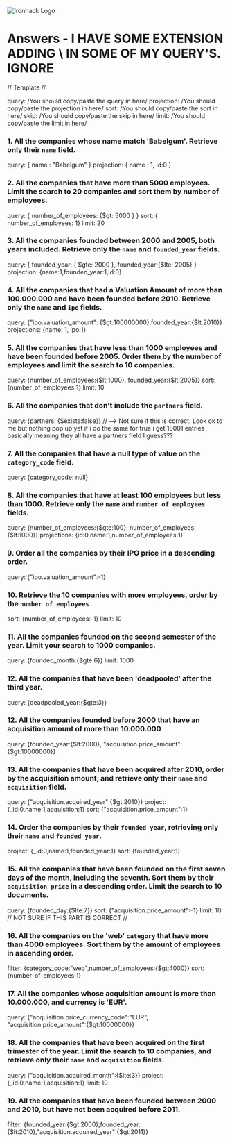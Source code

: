 ![Ironhack Logo](https://i.imgur.com/1QgrNNw.png)

# Answers - I HAVE SOME EXTENSION ADDING \ IN SOME OF MY QUERY'S. IGNORE

// Template //

query: /You should copy/paste the query in here/
projection: /You should copy/paste the projection in here/
sort: /You should copy/paste the sort in here/
skip: /You should copy/paste the skip in here/
limit: /You should copy/paste the limit in here/

### 1. All the companies whose name match 'Babelgum'. Retrieve only their `name` field.

query: { name : "Babelgum" }
projection: { name : 1, id:0 }

### 2. All the companies that have more than 5000 employees. Limit the search to 20 companies and sort them by **number of employees**.

query: { number_of_employees: {\$gt: 5000 } }
sort: { number_of_employees: 1}
limit: 20

### 3. All the companies founded between 2000 and 2005, both years included. Retrieve only the `name` and `founded_year` fields.

query: { founded_year: { $gte: 2000 }, founded_year:{$lte: 2005} }
projection: {name:1,founded_year:1,id:0}

### 4. All the companies that had a Valuation Amount of more than 100.000.000 and have been founded before 2010. Retrieve only the `name` and `ipo` fields.

query: {"ipo.valuation_amount": {$gt:100000000},founded_year:{$lt:2010}}
projections: {name: 1, ipo:1}

### 5. All the companies that have less than 1000 employees and have been founded before 2005. Order them by the number of employees and limit the search to 10 companies.

query: {number_of_employees:{$lt:1000}, founded_year:{$lt:2005}}
sort: {number_of_employees:1}
limit: 10

### 6. All the companies that don't include the `partners` field.

query: {partners: {\$exists:false}} // --> Not sure if this is correct. Look ok to me but nothing pop up yet if i do the same for true i get 18001 entries basically meaning they all have a partners field I guess???

### 7. All the companies that have a null type of value on the `category_code` field.

query: {category_code: null}

### 8. All the companies that have at least 100 employees but less than 1000. Retrieve only the `name` and `number of employees` fields.

query: {number_of_employees:{$gte:100}, number_of_employees:{$lt:1000}}
projections: {id:0,name:1,number_of_employees:1}

### 9. Order all the companies by their IPO price in a descending order.

query: {"ipo.valuation_amount":-1}

### 10. Retrieve the 10 companies with more employees, order by the `number of employees`

sort: {number_of_employees:-1}
limit: 10

### 11. All the companies founded on the second semester of the year. Limit your search to 1000 companies.

query: {founded_month:{\$gte:6}}
limit: 1000

### 12. All the companies that have been 'deadpooled' after the third year.

query: {deadpooled_year:{\$gte:3}}

### 12. All the companies founded before 2000 that have an acquisition amount of more than 10.000.000

query: {founded_year:{$lt:2000}, "acquisition.price_amount":{$gt:10000000}}

### 13. All the companies that have been acquired after 2010, order by the acquisition amount, and retrieve only their `name` and `acquisition` field.

query: {"acquisition.acquired_year":{\$gt:2010}}
project: {\_id:0,name:1,acquisition:1}
sort: {"acquisition.price_amount":1}

### 14. Order the companies by their `founded year`, retrieving only their `name` and `founded year`.

project: {\_id:0,name:1,founded_year:1}
sort: {founded_year:1}

### 15. All the companies that have been founded on the first seven days of the month, including the seventh. Sort them by their `acquisition price` in a descending order. Limit the search to 10 documents.

query: {founded_day:{\$lte:7}}
sort: {"acquisition.price_amount":-1}
limit: 10 // NOT SURE IF THIS PART IS CORRECT //

### 16. All the companies on the 'web' `category` that have more than 4000 employees. Sort them by the amount of employees in ascending order.

filter: {category_code:"web",number_of_employees:{\$gt:4000}}
sort: {number_of_employees:1}

### 17. All the companies whose acquisition amount is more than 10.000.000, and currency is 'EUR'.

query: {"acquisition.price_currency_code":"EUR", "acquisition.price_amount":{\$gt:10000000}}

### 18. All the companies that have been acquired on the first trimester of the year. Limit the search to 10 companies, and retrieve only their `name` and `acquisition` fields.

query: {"acquisition.acquired_month":{\$lte:3}}
project: {\_id:0,name:1,acquisition:1}
limit: 10

### 19. All the companies that have been founded between 2000 and 2010, but have not been acquired before 2011.

filter: {founded_year:{$gt:2000},founded_year:{$lt:2010},"acquisition.acquired_year":{\$gt:2011}}
